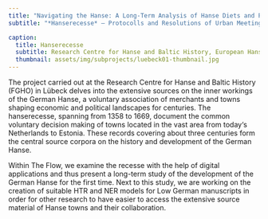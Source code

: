 ```yaml
---
title: "Navigating the Hanse: A Long-Term Analysis of Hanse Diets and Policy Making"
subtitle: "*Hanserecesse* – Protocolls and Resolutions of Urban Meetings (1358-1669)"

caption:
  title: Hanserecesse
  subtitle: Research Centre for Hanse and Baltic History, European Hansemuseum Lübeck
  thumbnail: assets/img/subprojects/luebeck01-thumbnail.jpg
---
```

The project carried out at the Research Centre for Hanse and Baltic History (FGHO) in Lübeck delves into the extensive sources on the inner workings of the German Hanse, a voluntary association of merchants and towns shaping economic and political landscapes for centuries. The hanserecesse, spanning from 1358 to 1669, document the common voluntary decision making of towns located in the vast area from today‘s Netherlands to Estonia. These records covering about three centuries form the central source corpora on the history and development of the German Hanse. 


Within The Flow, we examine the recesse with the help of digital applications and thus present a long-term study of the development of the German Hanse for the first time. Next to this study, we are working on the creation of suitable HTR and NER models for Low German manuscripts in order for other research to have easier to access the extensive source material of Hanse towns and their collaboration.